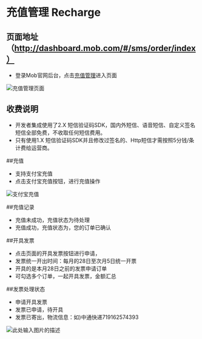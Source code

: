 # 充值管理 Recharge

## 页面地址（http://dashboard.mob.com/#/sms/order/index）
 - 登录Mob官网后台，点击[充值管理][1]进入页面
 
 ![充值管理页面][2]

## 收费说明
- 开发者集成使用了2.X 短信验证码SDK，国内外短信、语音短信、自定义签名短信全部免费，不收取任何短信费用。
- 只有使用1.X 短信验证码SDK并且修改过签名的、Http短信才需按照5分钱/条计费给运营商。

##充值
- 支持支付宝充值
- 点击支付宝充值按钮，进行充值操作

![支付宝充值][3]

##充值记录
- 充值未成功，充值状态为待处理
- 充值成功，充值状态为，您的订单已确认

##开具发票
- 点击页面的开具发票按钮进行申请，
- 发票统一开出时间：每月的28日至次月5日统一开票
- 开具的是本月28日之前的发票申请订单
- 可勾选多个订单，一起开具发票，金额汇总

##发票处理状态
- 申请开具发票
- 发票已申请，待开具
- 发票已寄出，物流信息：如)中通快递719162574393

![此处输入图片的描述][4]

  [1]: http://dashboard.mob.com/#/sms/order/index
  [2]: http://wiki.mob.com/md/images/sms-order-1.png
  [3]: http://wiki.mob.com/md/images/sms-order-1.png
  [4]: http://wiki.mob.com/md/images/sms-order-3.png
